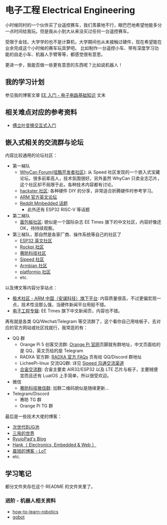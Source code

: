 # 电子工程 Electrical Engineering

小时候同村的一个伙伴买了台遥控赛车，我们羡慕地不行，眼巴巴地希望他能多分一点时间给我玩。但是我从小到大从来没买过任何一台遥控赛车。

受限于金钱，大学学的也不是计算机，大学期间也从未接触过硬件，现在希望能在业余完成这个小时候的赛车玩具梦吧。
比如制作一台遥控小车、带有深度学习功能的自走小车、机器人手臂等等，都感觉很有意思。

更进一步，我能否做一些更有意思的东西呢？比如说机器人！


## 我的学习计划

参见我的博客文章 [EE 入门 - 电子电路基础知识](https://thiscute.world/posts/electrical-engineering-circuits-basics-1/) 文末


## 相关难点对应的参考资料

 - [傅立叶变换交互式入门](https://www.jezzamon.com/fourier/zh-cn.html)

## 嵌入式相关的交流群与论坛

内容比较通用的论坛社区：

- 第一梯队
  - [WhyCan Forum(哇酷开发者社区)](https://whycan.com/t_9370.html): 从 Speed 社区发现的一个嵌入式宝藏论坛，很多前辈高人，技术氛围很好。另外虽然 WhyCan 只卖全志芯片，这个社区却不局限于此，各种技术内容都有讨论。
  - [hackster 社区](https://www.hackster.io/projects): 各种硬件 DIY 的分享，非常适合折腾硬件时参考学习。
  - [ARM 官方英文论坛](https://community.arm.com/support-forums/)
  - [Reddit Mmbedded 话题](https://www.reddit.com/r/embedded/)
    - 此外还有 ESP32 RISC-V 等话题
- 第二梯队
  - [面包板社区](https://mbb.eet-china.com): 貌似是一个国际杂志 EE Times 旗下的中文社区，内容好像还 OK，待持续观察。
- 第三梯队，那自然是各家厂商、操作系统等自己的社区了
  - [ESP32 英文社区](https://www.esp32.com/viewforum.php?f=23)
  - [Rockpi 社区](https://forum.radxa.com)
  - [赛昉科技社区](https://forum.rvspace.org/)
  - [Sipeed 社区](https://bbs.sipeed.com/cate/all/seq/1)
  - [Armbian 社区](https://forum.armbian.com/)
  - [platformio 社区](https://community.platformio.org/)
  - etc.

以及博文等内容分享站点：

- [极术社区 - ARM 中国（安谋科技）旗下平台](https://aijishu.com/): 内容质量很高，不过更偏宏观一点，技术性没那么强，当硬件新闻平台用挺不错。
- [电子工程专辑](https://www.eet-china.com/): EE Times 旗下中文新闻页，内容也不错。

再有就是各类 QQ/Wechat/Telegram 等交流群了，这个看你自己用啥板子，去对应的官方网站或社区找就行，我常逛的有：

- QQ 群
  - Orange Pi 5 创客交流群: [Orange Pi 官网](https://www.orangepi.cn/index.html)页脚就有群地址，中文页面给的是 QQ，英文页给的是 Telegram 
  - RADXA 官方群: [RADXA 官方 FAQs](https://wiki.radxa.com/Rock5/FAQs) 页有给 QQ/Discord 群地址
  - LicheePi-linux 交流QQ群: 详见 [Sipeed 沟通交流渠道](https://wiki.sipeed.com/community.html)
  - [合宙交流群](https://wiki.luatos.com/pages/supports.html): 合宙主要卖 AIR32/ESP32 以及 LTE 芯片与板子，主要贼便宜而且还有 LuatOS 上手简单，所以很受欢迎。
- 微信
  - [赛昉科技微信群](https://forum.rvspace.org/t/topic/1033/7): 加群二维码貌似是随缘更新...
- Telegram/Discord
  - 赛昉 TG 群
  - Orange Pi TG 群

最后是一些技术大佬的博客：

- [次世代BUG池](https://neucrack.com/all)
- [三帛的世界](https://blog.vvzero.com/)
- [RyujoPad's Blog](https://blog.higuchi.xyz/)
- [Hank〔 Electronics, Embedded & Web 〕](www.uinio.com)
- [晨旭的博客 - LoT](https://www.chenxublog.com/)
- etc.

## 学习笔记

都分文件夹存在这个 README 的文件夹里了。

### 进阶 - 机器人相关资料

- [how-to-learn-robotics](https://github.com/qqfly/how-to-learn-robotics)
- [gobot](https://github.com/hybridgroup/gobot)




